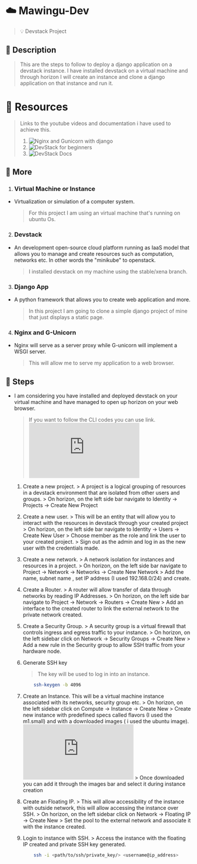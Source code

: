 # :cloud: Mawingu-Dev
> :bulb: Devstack Project
## 💬 Description
> This are the steps to follow to deploy a django application on a devstack instance. I have installed devstack on a virtual machine and through horizon I will create an instance and clone a django application on that instance and run it.

# :briefcase: Resources
> Links to the youtube videos and documentation i have used to achieve this.
> 1. ![Nginx and Gunicorn with django](https://www.youtube.com/watch?v=YnrgBeIRtvo)
> 2. ![DevStack for beginners](https://www.youtube.com/watch?v=_gWfFEuert8&t=1938s)
> 3. ![DevStack Docs](https://docs.openstack.org/devstack/latest/)
## 📜 More
 1. ### Virtual Machine or Instance
 - Virtualization or simulation of a computer system.
     > For this project I am using an virtual machine that's running on ubuntu Os.
      
 2. ### Devstack
 - An development open-source cloud platform running as IaaS model that allows you to manage and create resources such as computation, networks etc. In other words the "minikube" to openstack. 
     > I installed devstack on my machine using the stable/xena branch.
 3. ### Django App
 - A python framework that allows you to create web application and more.
     > In this project I am going to clone a simple django project of mine that just displays a static page.
     
 4. ### Nginx and G-Unicorn
 - Nginx will serve as a server proxy while G-unicorn will implement a WSGI server.
     > This will allow me to serve my application to a web browser.
## 🔧 Steps
- I am considering you have installed and deployed devstack on your virtual machine and have managed to open up horizon on your web browser.
	> If you want to follow the CLI codes you can use link. ![CLI STEPS](https://docs.openstack.org/networking-ovn/latest/contributor/testing.html)
	1. Create a new project.
     		> A project is a logical grouping of resources in a devstack environment that are isolated from other users and groups.
     		> On horizon, on the left side bar navigate to Identity -> Projects -> Create New Project
	1. Create a new user.
     		> This will be an entity that will allow you to interact with the resources in devstack through your created project
     		> On horizon, on the left side bar navigate to Identity -> Users -> Create New User
     		> Choose member as the role and link the user to your created project.
     		> Sign out as the admin and log in as the new user with the credentials made.
	1. Create a new network.
     		> A network isolation for instances and resources in a project.
     		> On horizon, on the left side bar navigate to Project -> Network -> Networks -> Create New Network
     		> Add the name, subnet name , set IP address (I used 192.168.0/24) and create.
	1. Create a Router.
     		> A router will allow transfer of data through networks by reading IP Addresses.
     		> On horizon, on the left side bar navigate to Project -> Network -> Routers -> Create New
     		> Add an interface to the created router to link the external network to the private network created.
	1. Create a Security Group.
     		> A security group is a virtual firewall that controls ingress and egress traffic to your instance.
     		> On horizon, on the left sidebar click on Network -> Security Groups -> Create New
     		> Add a new rule in the Security group to allow SSH traffic from your hardware node.
	1. Generate SSH key
		> The key will be used to log in into an instance.

		```bash
  			ssh-keygen -b 4096
		```

	1. Create an Instance.
		This will be a virtual machine instance associated with its networks, security group etc.
			> On horizon, on the left sidebar click on Compute -> Instance -> Create New
			> Create new instance with predefined specs called flavors (I used the m1.small)  and with a downloaded images ( i used the ubuntu image). ![Click here to select images to download](https://docs.openstack.org/image-guide/obtain-images.html)
			> Once downloaded you can add it through the images bar and select it during instance creation
    
	1. Create an Floating IP.
			> This will allow accessibility of the instance with outside network, this will allow accessing the instance over SSH. 
			> On horizon, on the left sidebar click on Network -> Floating IP -> Create New
			> Set the pool to the external network and associate it with the instance created.

	1. Login to instance with SSH.
     			> Access the instance with the floating IP created and private SSH key generated.
        ```bash
        	ssh -i <path/to/ssh/private_key/> <username@ip_address>
    	```
